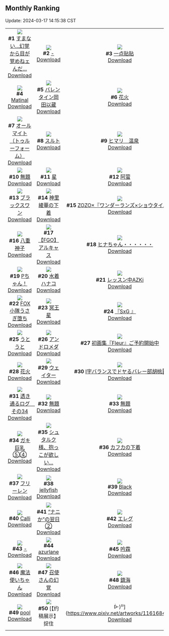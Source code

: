 ## Monthly Ranking
Update: 2024-03-17 14:15:38 CST

|      |      |      |
| :----: | :----: | :----: |
| ![](https://i.pixiv.re/c/240x480/img-master/img/2024/02/18/19/51/19/116178190_p0_master1200.jpg)<br>**#1** [すまない…幻覚から目が覚めねェんだ…](https://www.pixiv.net/artworks/116178190)<br>[Download](https://i.pixiv.re/img-original/img/2024/02/18/19/51/19/116178190_p0.jpg) | ![](https://i.pixiv.re/c/240x480/img-master/img/2024/02/18/00/00/20/116153826_p0_master1200.jpg)<br>**#2** [-](https://www.pixiv.net/artworks/116153826)<br>[Download](https://i.pixiv.re/img-original/img/2024/02/18/00/00/20/116153826_p0.jpg) | ![](https://i.pixiv.re/c/240x480/img-master/img/2024/02/19/01/08/15/116190229_p0_master1200.jpg)<br>**#3** [一点贴贴](https://www.pixiv.net/artworks/116190229)<br>[Download](https://i.pixiv.re/img-original/img/2024/02/19/01/08/15/116190229_p0.jpg) |
| ![](https://i.pixiv.re/c/240x480/img-master/img/2024/02/18/03/03/03/116156964_p0_master1200.jpg)<br>**#4** [Matinal](https://www.pixiv.net/artworks/116156964)<br>[Download](https://i.pixiv.re/img-original/img/2024/02/18/03/03/03/116156964_p0.jpg) | ![](https://i.pixiv.re/c/240x480/img-master/img/2024/02/18/00/00/21/116153829_p0_master1200.jpg)<br>**#5** [バレンタイン岡田以蔵](https://www.pixiv.net/artworks/116153829)<br>[Download](https://i.pixiv.re/img-original/img/2024/02/18/00/00/21/116153829_p0.jpg) | ![](https://i.pixiv.re/c/240x480/img-master/img/2024/02/18/23/58/45/116187594_p0_master1200.jpg)<br>**#6** [花火](https://www.pixiv.net/artworks/116187594)<br>[Download](https://i.pixiv.re/img-original/img/2024/02/18/23/58/45/116187594_p0.jpg) |
| ![](https://i.pixiv.re/c/240x480/img-master/img/2024/02/18/00/00/22/116153841_p0_master1200.jpg)<br>**#7** [オールマイト（トゥルーフォーム）](https://www.pixiv.net/artworks/116153841)<br>[Download](https://i.pixiv.re/img-original/img/2024/02/18/00/00/22/116153841_p0.jpg) | ![](https://i.pixiv.re/c/240x480/img-master/img/2024/02/18/19/42/22/116174727_p0_master1200.jpg)<br>**#8** [スルト](https://www.pixiv.net/artworks/116174727)<br>[Download](https://i.pixiv.re/img-original/img/2024/02/18/19/42/22/116174727_p0.jpg) | ![](https://i.pixiv.re/c/240x480/img-master/img/2024/02/18/08/00/02/116161847_p0_master1200.jpg)<br>**#9** [ヒマリ　温泉](https://www.pixiv.net/artworks/116161847)<br>[Download](https://i.pixiv.re/img-original/img/2024/02/18/08/00/02/116161847_p0.jpg) |
| ![](https://i.pixiv.re/c/240x480/img-master/img/2024/02/18/17/36/40/116173996_p0_master1200.jpg)<br>**#10** [無題](https://www.pixiv.net/artworks/116173996)<br>[Download](https://i.pixiv.re/img-original/img/2024/02/18/17/36/40/116173996_p0.jpg) | ![](https://i.pixiv.re/c/240x480/img-master/img/2024/02/17/00/00/24/116123626_p0_master1200.jpg)<br>**#11** [星](https://www.pixiv.net/artworks/116123626)<br>[Download](https://i.pixiv.re/img-original/img/2024/02/17/00/00/24/116123626_p0.jpg) | ![](https://i.pixiv.re/c/240x480/img-master/img/2024/02/18/05/57/26/116160524_p0_master1200.jpg)<br>**#12** [阿萤](https://www.pixiv.net/artworks/116160524)<br>[Download](https://i.pixiv.re/img-original/img/2024/02/18/05/57/26/116160524_p0.jpg) |
| ![](https://i.pixiv.re/c/240x480/img-master/img/2024/02/16/00/00/11/116096166_p0_master1200.jpg)<br>**#13** [ブラックスワン](https://www.pixiv.net/artworks/116096166)<br>[Download](https://i.pixiv.re/img-original/img/2024/02/16/00/00/11/116096166_p0.jpg) | ![](https://i.pixiv.re/c/240x480/img-master/img/2024/02/17/19/42/43/116145262_p0_master1200.jpg)<br>**#14** [神里綾華の下着](https://www.pixiv.net/artworks/116145262)<br>[Download](https://i.pixiv.re/img-original/img/2024/02/17/19/42/43/116145262_p0.jpg) | ![](https://i.pixiv.re/c/240x480/img-master/img/2024/02/17/00/00/10/116123536_p0_master1200.jpg)<br>**#15** [ZOZO×『ワンダーランズ×ショウタイム』](https://www.pixiv.net/artworks/116123536)<br>[Download](https://i.pixiv.re/img-original/img/2024/02/17/00/00/10/116123536_p0.jpg) |
| ![](https://i.pixiv.re/c/240x480/img-master/img/2024/02/18/02/55/09/116158425_p0_master1200.jpg)<br>**#16** [八重神子](https://www.pixiv.net/artworks/116158425)<br>[Download](https://i.pixiv.re/img-original/img/2024/02/18/02/55/09/116158425_p0.jpg) | ![](https://i.pixiv.re/c/240x480/img-master/img/2024/02/18/00/08/30/116154360_p0_master1200.jpg)<br>**#17** [【FGO】アルキャス](https://www.pixiv.net/artworks/116154360)<br>[Download](https://i.pixiv.re/img-original/img/2024/02/18/00/08/30/116154360_p0.jpg) | ![](https://i.pixiv.re/c/240x480/img-master/img/2024/02/17/08/00/01/116131313_p0_master1200.jpg)<br>**#18** [ヒナちゃん・・・・・・](https://www.pixiv.net/artworks/116131313)<br>[Download](https://i.pixiv.re/img-original/img/2024/02/17/08/00/01/116131313_p0.jpg) |
| ![](https://i.pixiv.re/c/240x480/img-master/img/2024/02/18/00/00/00/116153696_p0_master1200.jpg)<br>**#19** [Pちゃん！](https://www.pixiv.net/artworks/116153696)<br>[Download](https://i.pixiv.re/img-original/img/2024/02/18/00/00/00/116153696_p0.jpg) | ![](https://i.pixiv.re/c/240x480/img-master/img/2024/02/18/00/42/37/116155496_p0_master1200.jpg)<br>**#20** [水着ハナコ](https://www.pixiv.net/artworks/116155496)<br>[Download](https://i.pixiv.re/img-original/img/2024/02/18/00/42/37/116155496_p0.jpg) | ![](https://i.pixiv.re/c/240x480/img-master/img/2024/02/17/00/00/16/116123573_p0_master1200.jpg)<br>**#21** [レッスン中AZKi](https://www.pixiv.net/artworks/116123573)<br>[Download](https://i.pixiv.re/img-original/img/2024/02/17/00/00/16/116123573_p0.jpg) |
| ![](https://i.pixiv.re/c/240x480/img-master/img/2024/02/18/17/27/57/116173772_p0_master1200.jpg)<br>**#22** [FOX小隊うさぎ堕ち](https://www.pixiv.net/artworks/116173772)<br>[Download](https://i.pixiv.re/img-original/img/2024/02/18/17/27/57/116173772_p0.jpg) | ![](https://i.pixiv.re/c/240x480/img-master/img/2024/02/16/00/00/22/116096236_p0_master1200.jpg)<br>**#23** [冥王星](https://www.pixiv.net/artworks/116096236)<br>[Download](https://i.pixiv.re/img-original/img/2024/02/16/00/00/22/116096236_p0.jpg) | ![](https://i.pixiv.re/c/240x480/img-master/img/2024/02/17/12/52/53/116136008_p0_master1200.jpg)<br>**#24** [『SxG 』](https://www.pixiv.net/artworks/116136008)<br>[Download](https://i.pixiv.re/img-original/img/2024/02/17/12/52/53/116136008_p0.jpg) |
| ![](https://i.pixiv.re/c/240x480/img-master/img/2024/02/17/00/00/02/116123472_p0_master1200.jpg)<br>**#25** [うとうと](https://www.pixiv.net/artworks/116123472)<br>[Download](https://i.pixiv.re/img-original/img/2024/02/17/00/00/02/116123472_p0.jpg) | ![](https://i.pixiv.re/c/240x480/img-master/img/2024/02/20/00/00/13/116215782_p0_master1200.jpg)<br>**#26** [アンドロメダ](https://www.pixiv.net/artworks/116215782)<br>[Download](https://i.pixiv.re/img-original/img/2024/02/20/00/00/13/116215782_p0.jpg) | ![](https://i.pixiv.re/c/240x480/img-master/img/2024/02/18/00/32/45/116155181_p0_master1200.jpg)<br>**#27** [初画集『Fleur』ご予約開始中](https://www.pixiv.net/artworks/116155181)<br>[Download](https://i.pixiv.re/img-original/img/2024/02/18/00/32/45/116155181_p0.jpg) |
| ![](https://i.pixiv.re/c/240x480/img-master/img/2024/02/18/13/45/52/116168368_p0_master1200.jpg)<br>**#28** [花火](https://www.pixiv.net/artworks/116168368)<br>[Download](https://i.pixiv.re/img-original/img/2024/02/18/13/45/52/116168368_p0.jpg) | ![](https://i.pixiv.re/c/240x480/img-master/img/2024/02/16/00/00/02/116096112_p0_master1200.jpg)<br>**#29** [ウェイター](https://www.pixiv.net/artworks/116096112)<br>[Download](https://i.pixiv.re/img-original/img/2024/02/16/00/00/02/116096112_p0.jpg) | ![](https://i.pixiv.re/c/240x480/img-master/img/2024/02/17/19/43/56/116145297_p0_master1200.jpg)<br>**#30** [I字バランスでドヤるバレー部胡桃🏐](https://www.pixiv.net/artworks/116145297)<br>[Download](https://i.pixiv.re/img-original/img/2024/02/17/19/43/56/116145297_p0.jpg) |
| ![](https://i.pixiv.re/c/240x480/img-master/img/2024/02/18/15/42/01/116171059_p0_master1200.jpg)<br>**#31** [透き通るログ　その34](https://www.pixiv.net/artworks/116171059)<br>[Download](https://i.pixiv.re/img-original/img/2024/02/18/15/42/01/116171059_p0.jpg) | ![](https://i.pixiv.re/c/240x480/img-master/img/2024/02/19/09/58/41/116197137_p0_master1200.jpg)<br>**#32** [無題](https://www.pixiv.net/artworks/116197137)<br>[Download](https://i.pixiv.re/img-original/img/2024/02/19/09/58/41/116197137_p0.jpg) | ![](https://i.pixiv.re/c/240x480/img-master/img/2024/02/19/02/24/23/116191877_p0_master1200.jpg)<br>**#33** [無題](https://www.pixiv.net/artworks/116191877)<br>[Download](https://i.pixiv.re/img-original/img/2024/02/19/02/24/23/116191877_p0.jpg) |
| ![](https://i.pixiv.re/c/240x480/img-master/img/2024/02/19/08/00/03/116195783_p0_master1200.jpg)<br>**#34** [ガキ巨乳⑤④](https://www.pixiv.net/artworks/116195783)<br>[Download](https://i.pixiv.re/img-original/img/2024/02/19/08/00/03/116195783_p0.jpg) | ![](https://i.pixiv.re/c/240x480/img-master/img/2024/02/16/21/54/42/116119456_p0_master1200.jpg)<br>**#35** [シュタルク様、抱っこが欲しい…](https://www.pixiv.net/artworks/116119456)<br>[Download](https://i.pixiv.re/img-original/img/2024/02/16/21/54/42/116119456_p0.jpg) | ![](https://i.pixiv.re/c/240x480/img-master/img/2024/02/20/16/58/11/116231216_p0_master1200.jpg)<br>**#36** [カフカの下着](https://www.pixiv.net/artworks/116231216)<br>[Download](https://i.pixiv.re/img-original/img/2024/02/20/16/58/11/116231216_p0.jpg) |
| ![](https://i.pixiv.re/c/240x480/img-master/img/2024/02/19/10/35/55/116197663_p0_master1200.jpg)<br>**#37** [フリーレン](https://www.pixiv.net/artworks/116197663)<br>[Download](https://i.pixiv.re/img-original/img/2024/02/19/10/35/55/116197663_p0.jpg) | ![](https://i.pixiv.re/c/240x480/img-master/img/2024/02/18/00/00/35/116153894_p0_master1200.jpg)<br>**#38** [jellyfish](https://www.pixiv.net/artworks/116153894)<br>[Download](https://i.pixiv.re/img-original/img/2024/02/18/00/00/35/116153894_p0.jpg) | ![](https://i.pixiv.re/c/240x480/img-master/img/2024/02/20/01/01/06/116217936_p0_master1200.jpg)<br>**#39** [Black](https://www.pixiv.net/artworks/116217936)<br>[Download](https://i.pixiv.re/img-original/img/2024/02/20/01/01/06/116217936_p0.jpg) |
| ![](https://i.pixiv.re/c/240x480/img-master/img/2024/02/18/10/30/00/116164253_p0_master1200.jpg)<br>**#40** [Calli](https://www.pixiv.net/artworks/116164253)<br>[Download](https://i.pixiv.re/img-original/img/2024/02/18/10/30/00/116164253_p0.jpg) | ![](https://i.pixiv.re/c/240x480/img-master/img/2024/02/19/17/20/19/116204171_p0_master1200.jpg)<br>**#41** [“ナニか”の翌日②](https://www.pixiv.net/artworks/116204171)<br>[Download](https://i.pixiv.re/img-original/img/2024/02/19/17/20/19/116204171_p0.jpg) | ![](https://i.pixiv.re/c/240x480/img-master/img/2024/02/20/17/16/54/116231594_p0_master1200.jpg)<br>**#42** [エレグ](https://www.pixiv.net/artworks/116231594)<br>[Download](https://i.pixiv.re/img-original/img/2024/02/20/17/16/54/116231594_p0.jpg) |
| ![](https://i.pixiv.re/c/240x480/img-master/img/2024/02/16/00/00/08/116096150_p0_master1200.jpg)<br>**#43** [-](https://www.pixiv.net/artworks/116096150)<br>[Download](https://i.pixiv.re/img-original/img/2024/02/16/00/00/08/116096150_p0.jpg) | ![](https://i.pixiv.re/c/240x480/img-master/img/2024/02/20/18/04/42/116232666_p0_master1200.jpg)<br>**#44** [azurlane](https://www.pixiv.net/artworks/116232666)<br>[Download](https://i.pixiv.re/img-original/img/2024/02/20/18/04/42/116232666_p0.jpg) | ![](https://i.pixiv.re/c/240x480/img-master/img/2024/02/18/18/28/47/116175642_p0_master1200.jpg)<br>**#45** [吟霖](https://www.pixiv.net/artworks/116175642)<br>[Download](https://i.pixiv.re/img-original/img/2024/02/18/18/28/47/116175642_p0.jpg) |
| ![](https://i.pixiv.re/c/240x480/img-master/img/2024/02/18/18/16/11/116175273_p0_master1200.jpg)<br>**#46** [魔法使いちゃん](https://www.pixiv.net/artworks/116175273)<br>[Download](https://i.pixiv.re/img-original/img/2024/02/18/18/16/11/116175273_p0.jpg) | ![](https://i.pixiv.re/c/240x480/img-master/img/2024/02/18/00/09/19/116154391_p0_master1200.jpg)<br>**#47** [召使さんの幻覚](https://www.pixiv.net/artworks/116154391)<br>[Download](https://i.pixiv.re/img-original/img/2024/02/18/00/09/19/116154391_p0.jpg) | ![](https://i.pixiv.re/c/240x480/img-master/img/2024/02/19/19/48/50/116207758_p0_master1200.jpg)<br>**#48** [鎮海](https://www.pixiv.net/artworks/116207758)<br>[Download](https://i.pixiv.re/img-original/img/2024/02/19/19/48/50/116207758_p0.jpg) |
| ![](https://i.pixiv.re/c/240x480/img-master/img/2024/02/18/06/44/00/116161008_p0_master1200.jpg)<br>**#49** [pool](https://www.pixiv.net/artworks/116161008)<br>[Download](https://i.pixiv.re/img-original/img/2024/02/18/06/44/00/116161008_p0.jpg) | ![](https://i.pixiv.re/c/240x480/img-master/img/2024/02/18/13/47/38/116168408_p0_master1200.jpg)<br>**#50** [【约稿展示】捉住| ᐕ)⁾⁾](https://www.pixiv.net/artworks/116168408)<br>[Download](https://i.pixiv.re/img-original/img/2024/02/18/13/47/38/116168408_p0.jpg) |
|      |
